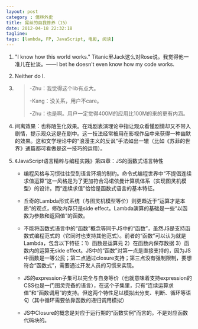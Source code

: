 ```yaml
---
layout: post
category : 儒林外史
title: 屌丝的自我修养（15）
date: 2012-04-18 22:32:18
tagline:
tags: [lambda, FP, JavaScript, 电影, 阅读]
---
```


1. "I know how this world works." Titanic里Jack这么对Rose说。我觉得他一准儿在扯淡。——I bet he doesn't even know how my code works.

2. Neither do I.

3. 
    > -Zhu：我觉得这个lib有点大。
    > 
    > -Kang：没关系，用户不care。
    > 
    > -Zhu：也是啊。用户一定觉得400M的应用比100M的来的更有内涵。

4. 间离效果：也称陌生化效果。在戏剧表演理论中指让观众看懂剧情却又不带入剧情，提示观众这是在剧中。这一技法经常被用在影视作品中来获得一种幽默的效果。这和文学理论中的“浪漫主义的反讽”手法如出一辙（比如《苏菲的世界》通篇都可看做是这一技巧的运用）。

5. 《JavaScript语言精粹与编程实践》第四章：JS的函数式语言特性

    * 编程风格与习惯往往受到语言环境的制约。命令式编程世界中“不提倡连续求值运算”这一风格是为了更加符合冯诺依曼计算机体系（实现图灵机模型）的设计。而“连续求值”恰恰是函数式语言的基本特征。

    * 丘奇的Lambda形式系统（与图灵机模型等价）则更趋近于“运算才是本质”的观点，修改内存只是side effect。Lambda演算的基础是一些“以函数为参数和返回值”的函数。

    * 不能将函数式语言中的“函数”概念等同于JS中的“函数”，虽然JS是支持函数式编程范式的（它同时也支持其他范式）。前者的“函数”可以认为就是Lambda，包含以下特征：1）函数是运算元 2）在函数内保存数据 3）函数内的运算无side effect。JS中的“函数”对第一点是直接支持的，因为JS中函数是一等公民；第二点通过closure支持；第三点没有强制限制，要想符合“函数式”，需要通过开发人员的习惯来实现。 

    * JS的expression子集可以完全与自身等价（也就意味着支持expression的CSS也是一门图灵完备的语言），在这个子集里，只有“连续运算求值”和“函数调用”的支持。但这两个特性足以模拟出分支、判断、循环等语句（其中循环需要依靠函数的递归调用模拟）

    * JS中Closure的概念是对应于运行期的“函数实例”而言的。不是对应函数代码块的。

